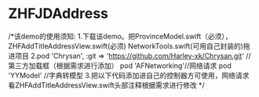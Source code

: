 # ZHFJDAddress
/*该demo的使用须知:
 1.下载该demo。把ProvinceModel.swift（必须），ZHFAddTitleAddressView.swift(必须) NetworkTools.swift(可用自己封装的)拖进项目
 2.pod 'Chrysan', :git => 'https://github.com/Harley-xk/Chrysan.git' //第三方加载框（根据需求进行添加）
 pod 'AFNetworking'//网络请求
 pod 'YYModel' //字典转模型
 3.把以下代码添加进自己的控制器方可使用，网络请求看ZHFAddTitleAddressView.swift头部注释根据需求进行修改
 */
